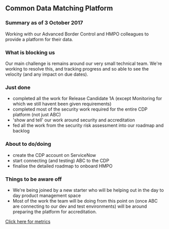 ## Common Data Matching Platform

### Summary as of 3 October  2017
Working with our Advanced Border Control and HMPO colleagues to provide a platform for their data.

### What is blocking us
Our main challenge is remains around our very small technical team. We're working to resolve this, and tracking progress and so able to see the velocity (and any impact on due dates). 

### Just done
- completed all the work for Release Candidate 1A (except Monitoring for which we still havent been given requirements)
- completed most of the security work required for the entire CDP platform (not just ABC)
- 'show and tell' our work around security and accreditation
- fed all the work from the security risk assessment into our roadmap and backlog

### About to do/doing
- create the CDP account on ServiceNow
- start connecting (and testing) ABC to the CDP
- finalise the detailed roadmap to onboard HMPO

### Things to be aware off
- We're being joined by a new starter who will be helping out in the day to day product management space
- Most of the work the team will be doing from this point on (once ABC are connecting to our dev and test environments) will be around preparing the platform for accreditation.

[Click here for metrics](metrics.html)
